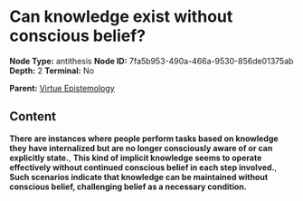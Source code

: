 # Can knowledge exist without conscious belief?

**Node Type:** antithesis
**Node ID:** 7fa5b953-490a-466a-9530-856de01375ab
**Depth:** 2
**Terminal:** No

**Parent:** [Virtue Epistemology](virtue-epistemology.md)

## Content

**There are instances where people perform tasks based on knowledge they have internalized but are no longer consciously aware of or can explicitly state.**, **This kind of implicit knowledge seems to operate effectively without continued conscious belief in each step involved.**, **Such scenarios indicate that knowledge can be maintained without conscious belief, challenging belief as a necessary condition.**
